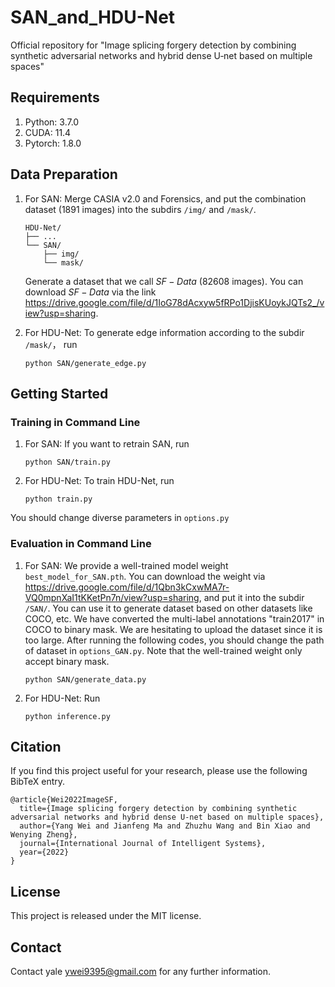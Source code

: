 # SAN_and_HDU-Net
Official repository for "Image splicing forgery detection by combining synthetic adversarial networks and hybrid dense U‐net based on multiple spaces"

## Requirements
1. Python: 3.7.0
2. CUDA: 11.4
3. Pytorch: 1.8.0

## Data Preparation
1. For SAN: 
   Merge CASIA v2.0 and Forensics, and put the combination dataset (1891 images) into the subdirs `/img/` and `/mask/`.
    ```shell
    HDU-Net/
    ├── ...
    └── SAN/
        ├── img/
        └── mask/
    ```
    Generate a dataset that we call $SF-Data$ (82608 images). You can download $SF-Data$ via the link <https://drive.google.com/file/d/1IoG78dAcxyw5fRPo1DjisKUoykJQTs2_/view?usp=sharing>.
    
2. For HDU-Net:
   To generate edge information according to the subdir `/mask/`， run
   ```shell
   python SAN/generate_edge.py
   ```

## Getting Started
### Training in Command Line
1. For SAN:
   If you want to retrain SAN, run
   ```shell
   python SAN/train.py
   ```
 
2. For HDU-Net:
   To train HDU-Net, run
   ```shell
   python train.py
   ```
You should change diverse parameters in `options.py`
   
### Evaluation in Command Line
1. For SAN:
    We provide a well-trained model weight `best_model_for_SAN.pth`. 
    You can download the weight via <https://drive.google.com/file/d/1Qbn3kCxwMA7r-VQ0mpnXaI1tKKetPn7n/view?usp=sharing>, and put it into the subdir `/SAN/`. 
    You can use it to generate dataset based on other datasets like COCO, etc. We have converted the multi-label annotations "train2017" in COCO to binary mask. We are hesitating to upload the dataset since it is too large.
    After running the following codes, you should change the path of dataset in `options_GAN.py`. 
    Note that the well-trained weight only accept binary mask.
   ```shell
   python SAN/generate_data.py
   ```

2. For HDU-Net:
   Run
   ```shell
   python inference.py
   ```

## Citation
If you find this project useful for your research, please use the following BibTeX entry.
```shell
@article{Wei2022ImageSF,
  title={Image splicing forgery detection by combining synthetic adversarial networks and hybrid dense U‐net based on multiple spaces},
  author={Yang Wei and Jianfeng Ma and Zhuzhu Wang and Bin Xiao and Wenying Zheng},
  journal={International Journal of Intelligent Systems},
  year={2022}
}
```

## License
This project is released under the MIT license.

## Contact
Contact yale ywei9395@gmail.com for any further information.
